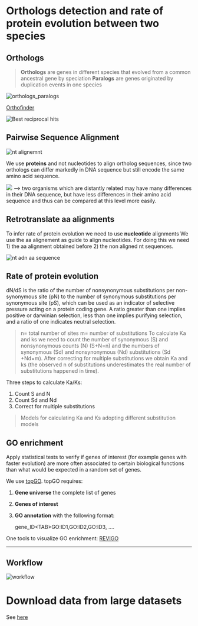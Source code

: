 # Orthologs detection and rate of protein evolution between two species

## Orthologs


> **Orthologs** are genes in different species that evolved from a common ancestral gene by speciation
> **Paralogs** are genes originated by duplication events in one species

![orthologs_paralogs](https://raw.githubusercontent.com/jacopoM28/CompOmics_2022/main/Figures/0.png)

[Orthofinder](https://github.com/davidemms/OrthoFinder)

![Best reciprocal hits](https://raw.githubusercontent.com/jacopoM28/CompOmics_2022/main/Figures/Comparison-of-inparalog-groups-Blast-best-hits-are-used-to-define-the-potential.png)

## Pairwise Sequence Alignment

![nt alignemnt](https://miro.medium.com/max/724/0*r_fPoz7mGydNBmbp.png)

We use **proteins** and not nucleotides to align ortholog sequences, since two orthologs can differ markedly in DNA sequence but still encode the same amino acid sequence.

![](https://raw.githubusercontent.com/jacopoM28/CompOmics_2022/main/Figures/Screenshot_2022-04-07%20Genomics%20and%20Comparative%20Genomics2.png)
--> two organisms which are distantly related may have many differences in their DNA sequence, but have less differences in their amino acid sequence and thus can be compared at this level more easily.

## Retrotranslate aa alignments
To infer rate of protein evolution we need to use **nucleotide** alignments
We use the aa alignement as guide to align nucleotides. For doing this we need 1) the aa alignment obtained before 2) the non aligned nt sequences.

![nt adn aa sequence](https://raw.githubusercontent.com/jacopoM28/CompOmics_2022/main/Figures/Screenshot_2022-04-07%20Genomics%20and%20Comparative%20Genomics.png)

## Rate of protein evolution

dN/dS is the ratio of the number of nonsynonymous substitutions per non-synonymous site (pN) to the number of synonymous substitutions per synonymous site (pS), which can be used as an indicator of selective pressure acting on a protein coding gene. A ratio greater than one implies positive or darwinian selection, less than one implies purifying selection, and a ratio of one indicates neutral selection.
>n= total number of sites
m= number of substitutions
To calculate Ka and ks we need to count the number of synonymous (S) and nonsynonymous counts (N) (S+N=n) and the numbers of synonymous (Sd) and nonsynonymous (Nd) substitutions (Sd +Nd=m). After correcting for multiple substitutions we obtain Ka and ks (the observed n of substitutions underestimates the real number of substitutions happened in time).

Three steps to calculate Ka/Ks:
1)	Count S and N
2)	Count Sd and Nd
3)	Correct for multiple substitutions

> Models for calculating Ka and Ks adopting different substitution models 

## GO enrichment

Apply statistical tests to verify if genes of interest (for example genes with faster evolution) are more often associated to certain biological functions than what would be expected in a random set of genes. 

We use [topGO](https://bioconductor.org/packages/release/bioc/html/topGO.html). topGO requires:

1. **Gene universe** the complete list of genes
2. **Genes of interest**
3. **GO annotation** with the following format:

    gene_ID\<TAB>GO:ID1,GO:ID2,GO:ID3, ....

One tools to visualize GO enrichment: [REVIGO](http://revigo.irb.hr/)

---

## Workflow


![workflow](https://raw.githubusercontent.com/jacopoM28/CompOmics_2022/main/Figures/workflow_ortologhi.png)

# Download data from large datasets

See [here](https://www.ncbi.nlm.nih.gov/genome/doc/ftpfaq/)
